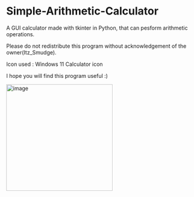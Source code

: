 # Simple-Arithmetic-Calculator
A GUI calculator made with tkinter in Python, that can pesform arithmetic operations. 

Please do not redistribute this program without acknowledgement of the owner(Itz_Smudge).

Icon used : Windows 11 Calculator icon

I hope you will find this program useful :)

<img width="282" alt="image" src="https://user-images.githubusercontent.com/74146327/184527687-323a992f-0973-4388-a32c-b29e56511653.png">



